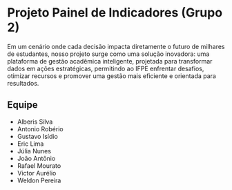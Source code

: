 # Projeto Painel de Indicadores (Grupo 2)
Em um cenário onde cada decisão impacta diretamente o futuro de milhares de estudantes, nosso projeto surge como uma solução inovadora: uma plataforma de gestão acadêmica inteligente, projetada para transformar dados em ações estratégicas, permitindo ao IFPE enfrentar desafios, otimizar recursos e promover uma gestão mais eficiente e orientada para resultados.
## Equipe
- Alberis Silva
- Antonio Robério
- Gustavo Isídio
- Eric Lima
- Júlia Nunes
- João Antônio
- Rafael Mourato
- Victor Aurélio
- Weldon Pereira
